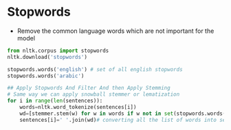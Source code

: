 # Stopwords

* Remove the common language words which are not important for the model

```python
from nltk.corpus import stopwords
nltk.download('stopwords')

stopwords.words('english') # set of all english stopwords
stopwords.words('arabic')

## Apply Stopwords And Filter And then Apply Stemming
# Same way we can apply snowball stemmer or lematization
for i in range(len(sentences)):
    words=nltk.word_tokenize(sentences[i])
    wd=[stemmer.stem(w) for w in words if w not in set(stopwords.words('english'))]
    sentences[i]=' '.join(wd)# converting all the list of words into sentences
```
